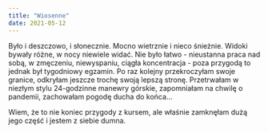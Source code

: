 ```yaml
---
title: "Wiosenne"
date: 2021-05-12
---
```


Było i deszczowo, i słonecznie. Mocno wietrznie i nieco śnieżnie. Widoki bywały różne, w nocy niewiele widać. Nie było łatwo - nieustanna praca nad sobą, w zmęczeniu, 
niewyspaniu, ciągła koncentracja - poza przygodą to jednak był tygodniowy egzamin. Po raz kolejny przekroczyłam swoje granice, odkryłam jeszcze trochę swoją lepszą 
stronę. Przetrwałam w niezłym stylu 24-godzinne manewry górskie, zapomniałam na chwilę o pandemii, zachowałam pogodę ducha do końca... 

Wiem, że to nie koniec przygody z kursem, ale właśnie zamknęłam dużą jego część i jestem z siebie dumna. 

